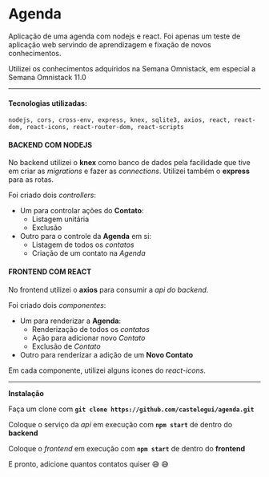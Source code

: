 # Agenda

Aplicação de uma agenda com nodejs e react. Foi apenas um teste de aplicação web servindo de aprendizagem e fixação de novos conhecimentos.

Utilizei os conhecimentos adquiridos na Semana Omnistack, em especial a Semana Omnistack 11.0

---
#### Tecnologias utilizadas:

```
nodejs, cors, cross-env, express, knex, sqlite3, axios, react, react-dom, react-icons, react-router-dom, react-scripts 
```

#### BACKEND COM NODEJS
No backend utilizei o __knex__ como banco de dados pela facilidade que tive em criar as _migrations_ e fazer as _connections_. Utilizei também o __express__ para as rotas. 

Foi criado dois _controllers_:
  - Um para controlar ações do __Contato__:
    - Listagem unitária
    - Exclusão
  - Outro para o controle da __Agenda__ em si:
    - Listagem de todos os _contatos_
    - Criação de um contato na _Agenda_
    
#### FRONTEND COM REACT
No frontend utilizei o __axios__ para consumir a _api do backend_.

Foi criado dois _componentes_:
  - Um para renderizar a __Agenda__:
    - Renderização de todos os _contatos_
    - Ação para adicionar novo _Contato_
    - Exclusão de _Contato_
  - Outro para renderizar a adição de um __Novo Contato__

Em cada componente, utilizei alguns icones do _react-icons_.

---

__Instalação__

Faça um clone com __`git clone https://github.com/castelogui/agenda.git`__

Coloque o serviço da _api_ em execução com __`npm start`__ de dentro do __backend__

Coloque o _frontend_ em execução com __`npm start`__ de dentro do __frontend__  

E pronto, adicione quantos contatos quiser :sweat_smile: :sweat_smile:

